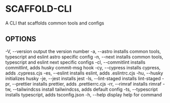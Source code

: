 # SCAFFOLD-CLI

A CLI that scaffolds common tools and configs

## OPTIONS

  -V, --version       output the version number
  -a, --astro         installs common tools, typescript and eslint astro specific config
  -n, --next          installs common tools, typescript and eslint next specific configs
  -cl, --commitlint   installs commitlint, adds husky commit-msg hook
  -cy, --cypress      installs cypress, adds .cypress.cjs
  -es, --eslint       installs eslint, adds .eslintrc.cjs
  -hu, --husky        initializes husky
  -je, --jest         installs jest
  -ls, --lint-staged  installs lint-staged
  -pr, --prettier     installs prettier, adds .prettierrc.cjs
  -rr, --rimraf       installs rimraf
  -tw, --tailwindcss  install tailwindcss, adds default config
  -ts, --typescript   installs typescript, adds tsconfig.json
  -h, --help          display help for command
